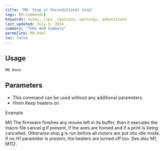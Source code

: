 ```yaml
---
title: "M0: Stop or Unconditional stop" 
tags: [M-Commands]
keywords: notes, tips, cautions, warnings, admonitions
last_updated: July 3, 2016
summary: "ToDo Add Summary"
permalink: M0.html
toc: false
---
```



## Usage ##
```
M0 Hnnn
```
## Parameters ##

+ This command can be used without any additional parameters.
+ Hnnn Keep heaters on

Example

M0
The firmware finishes any moves left in its buffer, then it executes the macro file cancel.g if present, if the axes are homed and if a print is being cancelled. Otherwise stop.g is run before all motors are put into idle mode. If no H1 parameter is present, the heaters are turned off too. See also M1, M112.
